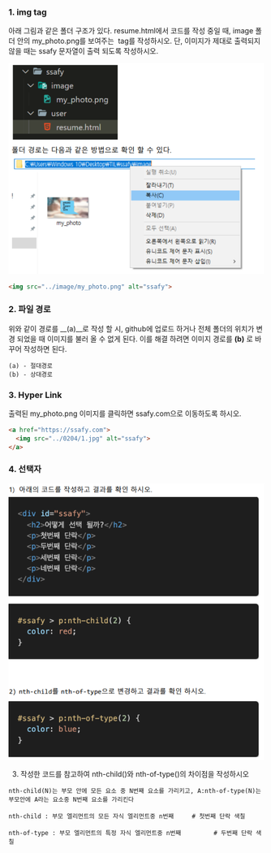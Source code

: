 ### 1. img tag

아래 그림과 같은 폴더 구조가 있다. resume.html에서 코드를 작성 중일 때, image  폴더 안의 my_photo.png를 보여주는 <img> tag를 작성하시오.  단, 이미지가 제대로 출력되지 않을 때는 ssafy 문자열이 출력 되도록 작성하시오.

![image-20220207193616728](0203_work.assets/image-20220207193616728.png)

```html
<img src="../image/my_photo.png" alt="ssafy">
```

### 2. 파일 경로

위와 같이 경로를 __(a)__로 작성 할 시, github에 업로드 하거나 전체 폴더의 위치가 변경 되었을 때 이미지를 불러 올 수 없게 된다. 이를 해결 하려면 이미지 경로를 __(b)__ 로 바꾸어 작성하면 된다.

```
(a) - 절대경로
(b) - 상대경로
```

### 3. Hyper Link

출력된 my_photo.png 이미지를 클릭하면 ssafy.com으로 이동하도록 하시오.

```html
<a href="https://ssafy.com">
  <img src="../0204/1.jpg" alt="ssafy">
</a>
```

### 4. 선택자

![image-20220207195148566](0203_work.assets/image-20220207195148566.png)

3) 작성한 코드를 참고하여 nth-child()와 nth-of-type()의 차이점을 작성하시오

```
nth-child(N)는 부모 안에 모든 요소 중 N번째 요소를 가리키고, A:nth-of-type(N)는 부모안에 A라는 요소중 N번째 요소를 가리킨다

nth-child : 부모 엘리먼트의 모든 자식 엘리먼트중 n번째     # 첫번째 단락 색칠

nth-of-type : 부모 엘리먼트의 특정 자식 엘리먼트중 n번째         # 두번째 단락 색칠
```